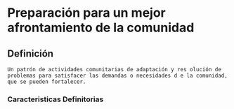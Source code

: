 # Preparación para un mejor afrontamiento de la comunidad
## Definición
	Un patrón de actividades comunitarias de adaptación y res olución de problemas para satisfacer las demandas o necesidades d e la comunidad, que se pueden fortalecer.

### Caracteristicas Definitorias


